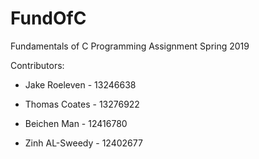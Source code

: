 # FundOfC
Fundamentals of C Programming Assignment Spring 2019

Contributors:

* Jake Roeleven - 13246638

* Thomas Coates - 13276922

* Beichen Man   - 12416780

* Zinh AL-Sweedy - 12402677


